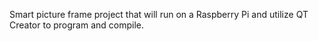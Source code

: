 Smart picture frame project that will run on a Raspberry Pi and utilize QT Creator to program and compile.
